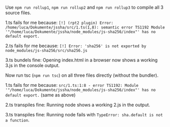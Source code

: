 Use `npm run rollup1`, `npm run rollup2` and `npm run rollup3` to compile all 3 source files.

1.ts fails for me because:
`[!] (rpt2 plugin) Error: /home/luca/Dokumente/jssha/src/1.ts(1,8): semantic error TS1192 Module '"/home/luca/Dokumente/jssha/node_modules/js-sha256/index"' has no default export.`

2.ts fails for me because:
`[!] Error: 'sha256' is not exported by node_modules/js-sha256/src/sha256.js`

3.ts bundels fine:
Opening index.html in a browser now shows a working 3.js in the console output.


Now run tsc (`npm run tsc`) on all three files directly (without the bundler).

1.ts fails for me because:
`src/1.ts:1:8 - error TS1192: Module '"/home/luca/Dokumente/jssha/node_modules/js-sha256/index"' has no default export.` (same as above)

2.ts transpiles fine:
Running node shows a working 2.js in the output.

3.ts transpiles fine:
Running node fails with `TypeError: sha.default is not a function`.